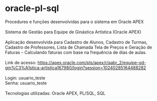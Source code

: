 # oracle-pl-sql
Procedures e funções desenvolvidas para o sistema em Oracle APEX
<br/>
<br/>
Sistema de Gestão para Equipe de Ginástica Artística (Oracle APEX)
<br/>
<br/>
Aplicação desenvolvida para Cadastro de Alunos, Cadastro de Turmas, Cadastro de Professores, Lista de Chamada
Tela de Preços e Geração de Faturas – Calculando faturas com base na frequência de dias de aulas.
<br/>
<br/>
Link de acesso: https://apex.oracle.com/pls/apex/r/aabr_2/equipe-od-gin%C3%A1stica-artistica167980/login?session=10240285164488282
<br/>
<br/>
Login: usuario_teste
<br/>
Senha: usuario_teste
<br/>
<br/>
Tecnologias utilizadas: Oracle APEX, PL/SQL, SQL
